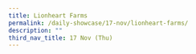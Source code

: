 ```yaml
---
title: Lionheart Farms
permalink: /daily-showcase/17-nov/lionheart-farms/
description: ""
third_nav_title: 17 Nov (Thu)
---
```

